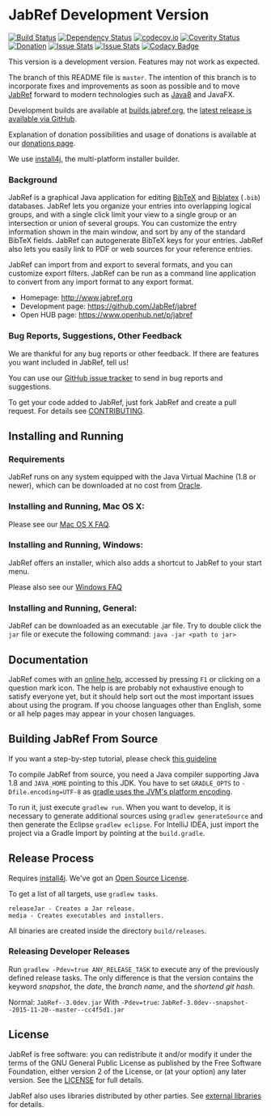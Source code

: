 # JabRef Development Version

[![Build Status](https://travis-ci.org/JabRef/jabref.svg?branch=master)](https://travis-ci.org/JabRef/jabref)
[![Dependency Status](https://www.versioneye.com/user/projects/557f2723386664002000009c/badge.svg?style=flat)](https://www.versioneye.com/user/projects/557f2723386664002000009c)
[![codecov.io](https://codecov.io/github/JabRef/jabref/coverage.svg?branch=master)](https://codecov.io/github/JabRef/jabref?branch=master)
[![Coverity Status](https://badges.ondemand.coverity.com/streams/tslj9m8e2149d8elggiskktgpc)](https://ondemand.coverity.com/streams/tslj9m8e2149d8elggiskktgpc)
[![Donation](https://img.shields.io/badge/donate-paypal-orange.svg)](https://www.paypal.com/cgi-bin/webscr?item_name=JabRef+Bibliography+Manager&cmd=_donations&lc=US&currency_code=EUR&business=jabrefmail%40gmail.com)
[![Issue Stats](http://www.issuestats.com/github/jabref/jabref/badge/pr)](http://www.issuestats.com/github/jabref/jabref)
[![Issue Stats](http://www.issuestats.com/github/jabref/jabref/badge/issue)](http://www.issuestats.com/github/jabref/jabref)
[![Codacy Badge](https://api.codacy.com/project/badge/grade/327430c894e04086a5bfef618fa44f36)](https://www.codacy.com/app/simonharrer/jabref)

This version is a development version. Features may not work as expected.

The branch of this README file is `master`.
The intention of this branch is to incorporate fixes and improvements as soon as possible and to move [JabRef] forward to modern technologies such as [Java8] and JavaFX.

Development builds are available at [builds.jabref.org](http://builds.jabref.org/master/), the [latest release is available via GitHub](https://github.com/JabRef/jabref/releases/latest).

Explanation of donation possibilities and usage of donations is available at our [donations page](https://github.com/JabRef/jabref/wiki/Donations).

We use [install4j], the multi-platform installer builder.

### Background

JabRef is a graphical Java application for editing [BibTeX] and [Biblatex] (`.bib`) databases.
JabRef lets you organize your entries into overlapping logical groups, and with a single click limit your view to a single group or an intersection or union of several groups.
You can customize the entry information shown in the main window, and sort by any of the standard BibTeX fields.
JabRef can autogenerate BibTeX keys for your entries.
JabRef also lets you easily link to PDF or web sources for your reference entries.

JabRef can import from and export to several formats, and you can customize export filters.
JabRef can be run as a command line application to convert from any import format to any export format.

* Homepage: http://www.jabref.org
* Development page: https://github.com/JabRef/jabref
* Open HUB page: https://www.openhub.net/p/jabref

### Bug Reports, Suggestions, Other Feedback

We are thankful for any bug reports or other feedback.
If there are features you want included in JabRef, tell us!

You can use our [GitHub issue tracker](https://github.com/JabRef/jabref/issues) to send in bug reports and suggestions.

To get your code added to JabRef, just fork JabRef and create a pull request.
For details see [CONTRIBUTING](CONTRIBUTING.md).


## Installing and Running

### Requirements

JabRef runs on any system equipped with the Java Virtual Machine (1.8 or newer), which can be downloaded at no cost from [Oracle](http://www.oracle.com/technetwork/java/javase/downloads/index.html).

### Installing and Running, Mac OS X:

Please see our [Mac OS X FAQ](http://jabref.sourceforge.net/faq.php#osx).

### Installing and Running, Windows:

JabRef offers an installer, which also adds a shortcut to JabRef to your start menu.

Please also see our [Windows FAQ](http://jabref.sourceforge.net/faq.php#windows)

### Installing and Running, General:

JabRef can be downloaded as an executable .jar file.
Try to double click the `jar` file or execute the following command:
     `java -jar <path to jar>`


## Documentation

JabRef comes with an [online help](http://help.jabref.org/), accessed by pressing `F1` or clicking on a question mark icon.
The help is are probably not exhaustive enough to satisfy everyone yet, but it should help sort out the most important issues about using the program. 
If you choose languages other than English, some or all help pages may appear in your chosen languages.


## Building JabRef From Source

If you want a step-by-step tutorial, please check [this guideline](https://github.com/JabRef/jabref/wiki/Guidelines-for-setting-up-a-local-workspace)

To compile JabRef from source, you need a Java compiler supporting Java 1.8 and `JAVA_HOME` pointing to this JDK.
You have to set `GRADLE_OPTS` to `-Dfile.encoding=UTF-8` as [gradle uses the JVM's platform encoding](https://discuss.gradle.org/t/is-there-a-way-to-tell-gradle-to-read-gradle-build-scripts-using-a-specified-encoding/7535).

To run it, just execute `gradlew run`.
When you want to develop, it is necessary to generate additional sources using `gradlew generateSource`
and then generate the Eclipse `gradlew eclipse`.
For IntelliJ IDEA, just import the project via a Gradle Import by pointing at the `build.gradle`.


## Release Process

Requires [install4j].
We've got an [Open Source License](https://www.ej-technologies.com/buy/install4j/openSource).

To get a list of all targets, use `gradlew tasks`.
```
releaseJar - Creates a Jar release.
media - Creates executables and installers.
```

All binaries are created inside the directory `build/releases`.

### Releasing Developer Releases

Run `gradlew -Pdev=true ANY_RELEASE_TASK` to execute any of the previously defined release tasks.
The only difference is that the version contains the keyword *snapshot*, the *date*, the *branch name*, and the *shortend git hash*.

Normal: `JabRef--3.0dev.jar`
With `-Pdev=true`: `JabRef-3.0dev--snapshot--2015-11-20--master--cc4f5d1.jar`

## License

JabRef is free software: you can redistribute it and/or modify it under the
terms of the GNU General Public License as published by the Free Software
Foundation, either version 2 of the License, or (at your option) any later
version.
See the [LICENSE](LICENSE) for full details.

JabRef also uses libraries distributed by other parties.
See [external libraries](external-libraries.txt) for details.

  [BibTeX]: https://www.ctan.org/pkg/bibtex
  [Biblatex]: https://www.ctan.org/pkg/biblatex
  [install4j]: https://www.ej-technologies.com/products/install4j/overview.html
  [JabRef]: http://www.jabref.org
  [Java8]: http://docs.oracle.com/javase/8/docs/technotes/guides/language/enhancements.html#javase8
  [JavaFX]: http://docs.oracle.com/javase/8/javafx/get-started-tutorial/jfx-overview.htm
